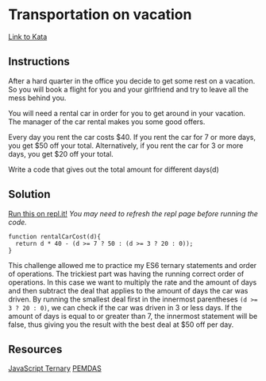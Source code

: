 # Transportation on vacation
[Link to Kata](https://www.codewars.com/kata/568d0dd208ee69389d000016)

## Instructions
After a hard quarter in the office you decide to get some rest on a vacation. So you will book a flight for you and your girlfriend and try to leave all the mess behind you.

You will need a rental car in order for you to get around in your vacation. The manager of the car rental makes you some good offers.

Every day you rent the car costs $40. If you rent the car for 7 or more days, you get $50 off your total. Alternatively, if you rent the car for 3 or more days, you get $20 off your total.

Write a code that gives out the total amount for different days(d)

## Solution
[Run this on repl.it!](https://repl.it/@cnemeth/transportation-on-vacation)
*You may need to refresh the repl page before running the code.*

```
function rentalCarCost(d){
  return d * 40 - (d >= 7 ? 50 : (d >= 3 ? 20 : 0));
}
```

This challenge allowed me to practice my ES6 ternary statements and order of operations. The trickiest part was having the running correct order of operations. In this case we want to multiply the rate and the amount of days and then subtract the deal that applies to the amount of days the car was driven. By running the smallest deal first in the innermost parentheses `(d >= 3 ? 20 : 0)`, we can check if the car was driven in 3 or less days. If the amount of days is equal to or greater than 7, the innermost statement will be false, thus giving you the result with the best deal at $50 off per day.

## Resources
[JavaScript Ternary](https://scotch.io/tutorials/understand-the-javascript-ternary-operator-like-abc)
[PEMDAS](https://www.chilimath.com/lessons/introductory-algebra/order-of-operations/)